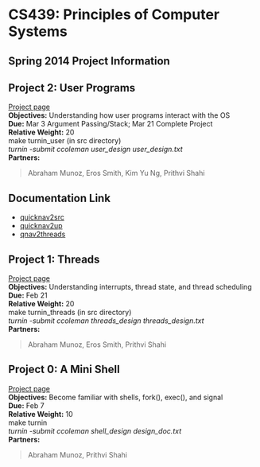 # CS439: Principles of Computer Systems
## Spring 2014 Project Information

## Project 2: User Programs
[Project page](http://www.cs.utexas.edu/~ans/classes/cs439/projects/pintos/WWW/pintos_3.html) <br>
**Objectives:** Understanding how user programs interact with the OS <br>
**Due:** Mar 3 Argument Passing/Stack; Mar 21 Complete Project <br>
**Relative Weight:** 20 <br>
make turnin_user (in src directory) <br>
*turnin -submit ccoleman user_design user_design.txt* <br>
**Partners:** <br>
> Abraham Munoz, Eros Smith, Kim Yu Ng, Prithvi Shahi

## Documentation Link
* [quicknav2src](https://github.com/pshahi92/Projects/tree/master/pintos/src)
* [quicknav2up](https://github.com/pshahi92/Projects/tree/master/pintos/src/userprog)
* [qnav2threads](https://github.com/pshahi92/Projects/tree/master/pintos/src/threads)


## Project 1: Threads
[Project page](http://www.cs.utexas.edu/~ans/classes/cs439/projects/pintos/WWW/pintos.html) <br>
**Objectives:** Understanding interrupts, thread state, and thread scheduling <br>
**Due:** Feb 21 <br>
**Relative Weight:** 20 <br>
make turnin_threads (in src directory) <br>
*turnin -submit ccoleman threads_design threads_design.txt* <br>
**Partners:** <br>
> Abraham Munoz, Eros Smith, Prithvi Shahi <br>


## Project 0: A Mini Shell
[Project page](http://www.cs.utexas.edu/~ans/classes/cs439/projects/shell_project/shell.html) <br>
**Objectives:** Become familiar with shells, fork(), exec(), and signal <br>
**Due:** Feb 7 <br>
**Relative Weight:** 10 <br>
make turnin <br>
*turnin -submit ccoleman shell_design design_doc.txt* <br>
**Partners:** <br>
> Abraham Munoz, Prithvi Shahi 
